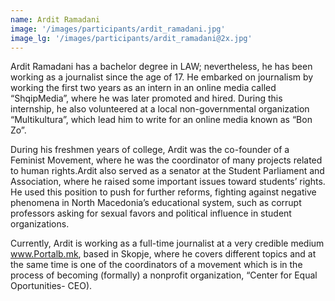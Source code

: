 ```yaml
---
name: Ardit Ramadani
image: '/images/participants/ardit_ramadani.jpg'
image_lg: '/images/participants/ardit_ramadani@2x.jpg'
---
```


Ardit Ramadani has a bachelor degree in LAW; nevertheless, he has been working as a journalist since the age of 17. He embarked on journalism by working the first two years as an intern in an online media called “ShqipMedia”, where he was later promoted and hired. During this internship, he also volunteered at a local non-governmental organization “Multikultura”, which lead him to write for an online media known as “Bon Zo”.

During his freshmen years of college, Ardit was the co-founder of a Feminist Movement, where he was the coordinator of many projects related to human rights.Ardit also served as a senator at the Student Parliament and Association, where he raised some important issues toward students’ rights. He used this position to push for further reforms, fighting against negative phenomena in North Macedonia’s educational system, such as corrupt professors asking for sexual favors and political influence in student organizations.

Currently, Ardit is working as a full-time journalist at a very credible medium www.Portalb.mk, based in Skopje, where he covers different topics and at the same time is one of the coordinators of a movement which is in the process of becoming (formally) a nonprofit organization, “Center for Equal Oportunities- CEO).